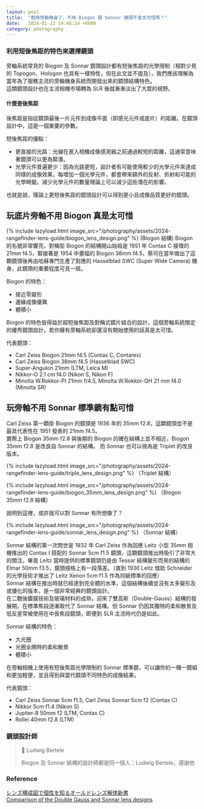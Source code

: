 ```yaml
---
layout: post
title:  "都用旁軸機身了，不用 Biogon 跟 Sonnar 鏡頭不會太可惜嗎？"
date:   2024-01-22 14:46:24 +0800
category: photography
---
```




### 利用短後焦距的特色來選擇鏡頭
旁軸系統常見的 Biogon 及 Sonnar 鏡頭設計都有短後焦距的光學限制（相對少見的 Topogon、Hologon 也具有一樣特性，但在此文並不提及），我們應該理解為當年為了服務主流的旁軸機身系統而開發出來的鏡頭結構特色。  
這類鏡頭設計也在主流相機市場轉為 SLR 後就漸漸淡出了大眾的視野。  


#### 什麼是後焦距

後焦距是指從鏡頭最後一片元件到成像平面（即感光元件或底片）的距離。在鏡頭設計中，這是一個重要的參數。

短後焦距的優點：
- 更直接的光路：光線在進入相機成像感測器之前通過較短的距離，這通常意味著鏡頭可以更為緊湊。
- 光學元件普遍更少：因為光路更短，設計者有可能使用較少的光學元件來達成同樣的成像效果。每增加一個光學元件，都會帶來額外的反射、折射和可能的光學畸變。減少光學元件的數量理論上可以減少這些潛在的影響。

也就是說，理論上更短後焦距的鏡頭設計可以得到更小且成像品質更好的鏡頭。

## 玩底片旁軸不用 Biogon 真是太可惜

{% include lazyload.html image_src="/photography/assets/2024-rangefinder-lens-guide/biogon_lens_design.png" %}
(Biogon 結構)
Biogon 的名號非常響亮，對稱型 Biogon 的結構開山始祖是 1951 年 Contax C 接環的 21mm f4.5，緊接著是 1954 中畫幅的 Biogon 38mm f4.5，蔡司在當年做出了這顆鏡頭後再由哈蘇專門生產了對應的 Hasselblad SWC (Super Wide Camera) 機身，此鏡頭的重要程度可見一斑。

Biogon 的特色：
- 接近零變形
- 邊緣成像優異
- 體積小

Biogon 的特色皆得益於超短後焦距及對稱式鏡片組合的設計，這個旁軸系統限定的優秀鏡頭設計，若你擁有旁軸系統卻還沒有開始使用的話真是太可惜。

代表鏡頭：
- Carl Zeiss Biogon 21mm f4.5 (Contax C, Contarex)
- Carl Zeiss Biogon 38mm f4.5 (Hasselblad SWC)
- Super-Angulon 21mm (LTM, Leica M)
- Nikkor-O 2.1 cm f4.0 (Nikon S, Nikon F)
- Minolta W.Rokkor-PI 21mm f/4.5, Minolta W.Rokkor-QH 21 mm f4.0 (Minolta SR)

## 玩旁軸不用 Sonnar 標準鏡有點可惜

Carl Zeiss 第一顆掛 Biogon 的鏡頭是 1936 年的 35mm f2.8，這顆鏡頭並不是最具代表性在 1951 發表的 21mm f4.5。  
實際上 Biogon 35mm f2.8 與後期的 Biogon 的確在結構上並不相近，Biogon 35mm f2.8 是改良自 Sonnar 的結構。
而 Sonnar 也可以視為是 Triplet 的改良版本。

{% include lazyload.html image_src="/photography/assets/2024-rangefinder-lens-guide/triple_lens_design.png" %}
（Triplet 結構）

{% include lazyload.html image_src="/photography/assets/2024-rangefinder-lens-guide/biogon_35mm_lens_design.png" %}
（Biogon 35mm f2.8 結構）

說明到這裡，或許就可以對 Sonnar 有所想像了？ 

{% include lazyload.html image_src="/photography/assets/2024-rangefinder-lens-guide/sonnar_lens_design.png" %}
（Sonnar 結構）

Sonnar 結構的第一次問世是 1932 年 Carl Zeiss 作為回應 Leitz 小型 35mm 相機推出的 Contax I 搭配的 Sonnar 5cm f1.5 鏡頭，這顆鏡頭推出時吸引了非常大的關注，畢竟 Leitz 當時提供的標準鏡頭仍是由 Tessar 結構變形而來的結構的 Elmar 50mm f3.5，鏡頭規格上有一段落差。（直到 1936 Leitz 借助 Schneider 的光學技術才推出了 Leitz Xenon 5cm f1.5 作為同級標準的回應）  
Sonnar 結構在推出時就已經達到完全體的水準，這個結構後續並沒有太多變形及或優化的版本，是一個非常經典的鏡頭設計。  
在二戰後鍍膜技術及玻璃材料的成熟，迎來了雙高斯（Double-Gauss）結構的發展期，在標準焦段逐漸取代了 Sonnar 結構。但 Sonnar 仍因其獨特的柔和散景及低反差常被使用在中長焦段鏡頭，即便到 SLR 主流時代仍是如此。


Sonnar 結構的特色：
- 大光圈
- 光圈全開時的柔和散景
- 體積小 

在旁軸相機上使用有短後焦距光學限制的 Sonnar 標準鏡，可以讓你的一機一鏡組和更加輕便，並且得到與當代鏡頭不同特色的成像結果。

代表鏡頭：
- Carl Zeiss Sonnar 5cm f1.5, Carl Zeiss Sonnar 5cm f2 (Contax C)
- Nikkor 5cm f1.4 (Nikon S)
- Jupiter-8 50mm f2 (LTM, Contax C)
- Rollei 40mm f2.8 (LTM)


### 鏡頭設計師

> 📘 Ludwig Bertele
> 
> Biogon 及 Sonnar 結構的設計師都是同一個人：Ludwig Bertele，感謝他



### Reference
[レンズ構成図で個性を知るオールドレンズ解体新書](https://www.amazon.co.jp/Cameraholics-Lab-%E3%83%AC%E3%83%B3%E3%82%BA%E6%A7%8B%E6%88%90%E5%9B%B3%E3%81%A7%E5%80%8B%E6%80%A7%E3%82%92%E7%9F%A5%E3%82%8B%E3%82%AA%E3%83%BC%E3%83%AB%E3%83%89%E3%83%AC%E3%83%B3%E3%82%BA%E8%A7%A3%E4%BD%93%E6%96%B0%E6%9B%B8-%E3%83%9B%E3%83%93%E3%83%BC%E3%82%B8%E3%83%A3%E3%83%91%E3%83%B3MOOK-1156/dp/4798627399)  
[Comparison of the Double Gauss and Sonnar lens designs](https://www.pencilofrays.com/double-gauss-sonnar-comparison/)
